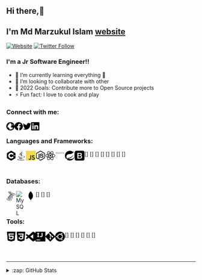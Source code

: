 ## Hi there,👋
## I'm Md Marzukul Islam [website]

[![Website](https://img.shields.io/website?label=marzuk&style=for-the-badge&url=https%3A%2F%2Fcodestackr.com)](https://#)
[![Twitter Follow](https://img.shields.io/twitter/follow/marzuk?color=1DA1F2&logo=twitter&style=for-the-badge)](https://twitter.com/intent/follow?original_referer=https%3A%2F%2Fgithub.com%2Fm4rzuk16&screen_name=m4rzuk16)

### I'm a Jr Software Engineer!!

<!-- - 🔭 I just launched my first course: [Become A VS Code SuperHero!][course]! -->
- 🌱 I’m currently learning everything 🤣
- 👯 I’m looking to collaborate with other
- 🥅 2022 Goals: Contribute more to Open Source projects
- ⚡ Fun fact: I love to cook and play

### Connect with me:

[<img align="left" alt="marzuk.me" width="22px" src="/images/social/globe.svg" />][website]
[<img align="left" alt="marzuk" width="22px" src="/images/social/facebook.svg" />][fb]
[<img align="left" alt="Marzuk | Twitter" width="22px" src="/images/social/twitter.svg" />][twitter]
[<img align="left" alt="Marzuk | LinkedIn" width="22px" src="/images/social/linkedin.svg" />][linkedin]

<br />

### Languages and Frameworks:

[<img align="left" alt="C++" width="26px" src="/images/languages/cplusplus.svg" />]
[<img align="left" alt="java" width="26px" src="/images/languages/java.svg" />]
[<img align="left" alt="JavaScript" width="26px" src="/images/languages/javascript.png" />]
[<img align="left" alt="Node.js" width="26px" src="/images/languages/node-dot-js.svg" />]
[<img align="left" alt="React" width="26px" src="/images/frameworks/react.svg" />]
[<img align="left" alt="Express js" width="26px" src="/images/frameworks/expressjs-ar21.svg" />]
[<img align="left" alt="Spring boot" width="26px" src="/images/frameworks/spring.svg" />]
[<img align="left" alt="Bootstrap" width="26px" src="/images/frameworks/bootstrap.svg" />]

<br />

### Databases:

[<img align="left" alt="MsSQL" width="26px" src="/images/db/microsoftsqlserver.svg" />]
[<img align="left" alt="MySQL" width="26px" src="/images/db/musql.svg" />]
[<img align="left" alt="MongoDB" width="26px" src="/images/db/mongodb.svg" />]

<br />

### Tools:

[<img align="left" alt="HTML5" width="26px" src="/images/tools/html5.svg" />]
[<img align="left" alt="CSS3" width="26px" src="/images/tools/css3.svg" />]
[<img align="left" alt="Visual Studio Code" width="26px" src="/images/tools/visualstudiocode.svg" />]
[<img align="left" alt="Intellij" width="26px" src="/images/tools/intellijidea.svg" />]
[<img align="left" alt="Git" width="26px" src="/images/tools/git.svg" />]
[<img align="left" alt="ubuntu" width="26px" src="/images/tools/ubuntu.svg" />]

<br />
<br />

---

<details>
  <summary>:zap: GitHub Stats</summary>

  <img align="left" alt="marzuk's GitHub Stats" src="https://github-readme-stats.marzuk16.vercel.app/api?username=marzuk16&show_icons=true&hide_border=true" />

</details>

[website]: marzuk.me
[fb]: https://facebook.com/marzuk16
[twitter]: https://twitter.com/m4rzuk16
[linkedin]: https://linkedin.com/in/marzuk16